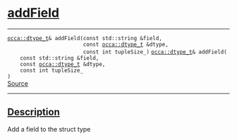 
<h1 id="add-field">
 <a href="#/api/dtype_t/addField" class="anchor">
   <span>addField</span>
  </a>
</h1>

<div class="signature">

<hr>

  <div class="definition-container">
    <div class="definition">
      <code class="desktop-only"><a href="#/api/dtype_t/">occa::dtype&#95;t</a>&amp; addField(<span class="token keyword">const</span> <span class="token keyword">std::string</span> &amp;field,
                        <span class="token keyword">const</span> <a href="#/api/dtype_t/">occa::dtype&#95;t</a> &amp;dtype,
                        <span class="token keyword">const</span> <span class="token keyword">int</span> tupleSize&#95;)</code>
      <code class="mobile-only"><a href="#/api/dtype_t/">occa::dtype&#95;t</a>&amp; addField(
    <span class="token keyword">const</span> <span class="token keyword">std::string</span> &amp;field,
    <span class="token keyword">const</span> <a href="#/api/dtype_t/">occa::dtype&#95;t</a> &amp;dtype,
    <span class="token keyword">const</span> <span class="token keyword">int</span> tupleSize&#95;
)</code>
      <div class="flex-spacing"></div>
      <a href="https://github.com/libocca/occa/blob/7d02eac1/include/occa/dtype/dtype.hpp#L184" target="_blank">Source</a>
    </div>
    
  </div>

  <hr>
</div>


<h2 id="description">
 <a href="#/api/dtype_t/addField?id=description" class="anchor">
   <span>Description</span>
  </a>
</h2>

Add a field to the struct type
